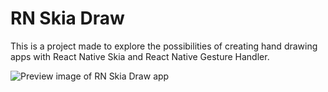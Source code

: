 # RN Skia Draw

This is a project made to explore the possibilities of creating hand drawing apps with React Native Skia and React Native Gesture Handler.

![Preview image of RN Skia Draw app](https://raw.githubusercontent.com/tanner-west/rn-skia-draw/main/preview.png)

